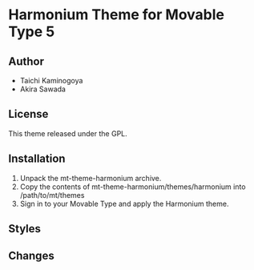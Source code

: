 # Harmonium Theme for Movable Type 5

## Author

* Taichi Kaminogoya
* Akira Sawada

## License

This theme released under the GPL.

## Installation

1. Unpack the mt-theme-harmonium archive.
2. Copy the contents of mt-theme-harmonium/themes/harmonium into /path/to/mt/themes
3. Sign in to your Movable Type and apply the Harmonium theme.

## Styles

## Changes
